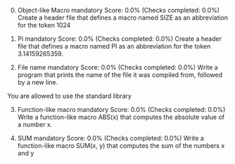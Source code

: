 0. Object-like Macro
mandatory
Score: 0.0% (Checks completed: 0.0%)
Create a header file that defines a macro named SIZE as an abbreviation for the token 1024

1. Pi
mandatory
Score: 0.0% (Checks completed: 0.0%)
Create a header file that defines a macro named PI as an abbreviation for the token 3.14159265359.

2. File name
mandatory
Score: 0.0% (Checks completed: 0.0%)
Write a program that prints the name of the file it was compiled from, followed by a new line.

You are allowed to use the standard library

3. Function-like macro
mandatory
Score: 0.0% (Checks completed: 0.0%)
Write a function-like macro ABS(x) that computes the absolute value of a number x.

4. SUM
mandatory
Score: 0.0% (Checks completed: 0.0%)
Write a function-like macro SUM(x, y) that computes the sum of the numbers x and y
